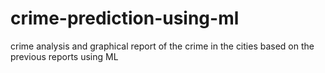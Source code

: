 # crime-prediction-using-ml
crime analysis and graphical report of the crime in the cities based on the previous reports using ML
